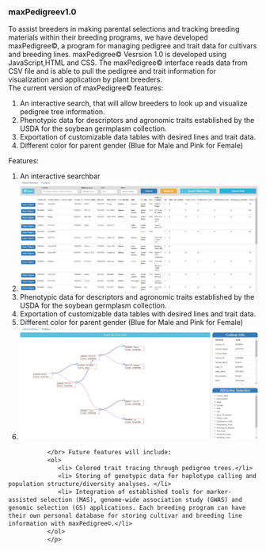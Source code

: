 
<h3>maxPedigreev1.0</h3>
               <p>To assist breeders in making parental selections and tracking breeding materials within their breeding programs, we have developed maxPedigree©, a program for managing pedigree and trait data for cultivars and breeding lines. maxPedigree©  Vesrsion 1.0 is developed using JavaScript,HTML and CSS. The maxPedigree© interface reads data from CSV file and is able to pull the pedigree and trait information for visualization and application by plant breeders.</br>The current version of maxPedigree©  features: 
               <ol>
                  <li>An interactive search, that will allow breeders to look up and visualize pedigree tree information. </li>
                  <li> Phenotypic data for descriptors and agronomic traits established by the USDA for the soybean germplasm collection. </li>
                  <li> Exportation of customizable data tables with desired lines and trait data.</li>
                  <li> Different color for parent gender (Blue for Male and Pink for Female)</li>
               </ol>
               <p>Features:</p>
                  <ol>
                  <li>An interactive searchbar</li>
                  <li><img src="img/data.jpg"></li>
                  <li> Phenotypic data for descriptors and agronomic traits established by the USDA for the soybean germplasm collection. </li>
                  <li> Exportation of customizable data tables with desired lines and trait data.</li>
                  <li> Different color for parent gender (Blue for Male and Pink for Female)</li>
                  <li><img src="img/pedigree.jpg"></li>
               </ol>

               </br> Future features will include: 
               <ol>
                  <li> Colored trait tracing through pedigree trees.</li>
                  <li> Storing of genotypic data for haplotype calling and population structure/diversity analyses. </li>
                  <li> Integration of established tools for marker-assisted selection (MAS), genome-wide association study (GWAS) and genomic selection (GS) applications. Each breeding program can have their own personal database for storing cultivar and breeding line information with maxPedigree©.</li>
               </ol>
               </p>
